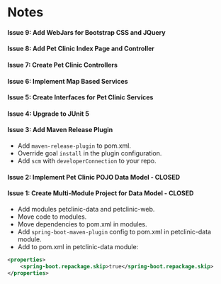 # Notes

#### Issue 9: Add WebJars for Bootstrap CSS and JQuery

#### Issue 8: Add Pet Clinic Index Page and Controller

#### Issue 7: Create Pet Clinic Controllers

#### Issue 6: Implement Map Based Services

#### Issue 5: Create Interfaces for Pet Clinic Services

#### Issue 4: Upgrade to JUnit 5

#### Issue 3: Add Maven Release Plugin
* Add `maven-release-plugin` to pom.xml.
* Override goal `install` in the plugin configuration.
* Add `scm` with `developerConnection` to your repo.

#### Issue 2: Implement Pet Clinic POJO Data Model - CLOSED

#### Issue 1: Create Multi-Module Project for Data Model - CLOSED
* Add modules petclinic-data and petclinic-web.
* Move code to modules.
* Move dependencies to pom.xml in modules.
* Add `spring-boot-maven-plugin` config to pom.xml in petclinic-data module.
* Add to pom.xml in petclinic-data module:
```xml
<properties>
    <spring-boot.repackage.skip>true</spring-boot.repackage.skip>
</properties>
```
